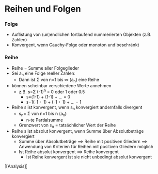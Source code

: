 # Reihen und Folgen
### Folge
+ Auflistung von (un)endlichen fortlaufend nummerierten Objekten (z.B. Zahlen)
+ Konvergent, wenn Cauchy-Folge oder monoton und beschränkt

### Reihe
+ Reihe = Summe aller Folgeglieder
+ Sei a<sub>n</sub> eine Folge reeller Zahlen:
	+ Dann ist Σ von n=1 bis ∞ (a<sub>n</sub>) eine Reihe
+ können scheinbar verschiedene Werte annehmen
	+ z.B. s=Σ (-1)<sup>n</sup> = 0 oder 1 oder 0.5
		+ s=(1-1) + (1-1) + ... = 0
		+ s=1(-1 + 1) + (-1 + 1) +  ... = 1
+ Reihe s ist konvergent, wenn s<sub>n</sub> konvergiert andernfalls divergent
	+ s<sub>n</sub>= Σ von n=1 bis n (a<sub>n</sub>)
		+ n-te Partialsumme
	+ Grenzwert von s<sub>n</sub> = tatsächlicher Wert der Reihe
+ Reihe s ist absolut konvergent, wenn Summe über Absolutbeträge konvergiert
	+ Summe über Absolutbeträge ==> Reihe mit positiven Gliedern ==> Anwendung von Kriterien für Reihen mit positiven Gliedern möglich
	+ Ist Reihe absolut konvergent ==> Reihe konvergent
		+ Ist Reihe konvergent ist sie nicht unbedingt absolut konvergent

[[Analysis]]